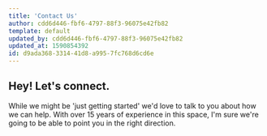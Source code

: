 ```yaml
---
title: 'Contact Us'
author: cdd6d446-fbf6-4797-88f3-96075e42fb82
template: default
updated_by: cdd6d446-fbf6-4797-88f3-96075e42fb82
updated_at: 1590854392
id: d9ada368-3314-41d8-a995-7fc768d6cd6e
---
```

## Hey! Let's connect.
While we might be 'just getting started' we'd love to talk to you about how we can help. With over 15 years of experience in this space, I'm sure we're going to be able to point you in the right direction.